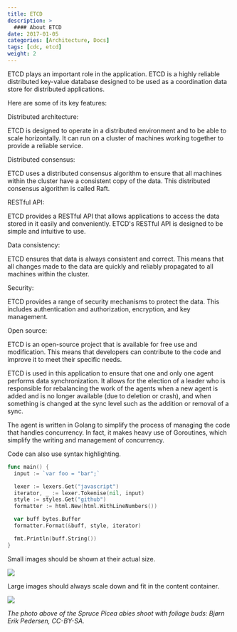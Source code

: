 ```yaml
---
title: ETCD
description: >
  #### About ETCD
date: 2017-01-05
categories: [Architecture, Docs]
tags: [cdc, etcd]
weight: 2
---
```


ETCD plays an important role in the application. ETCD is a highly reliable distributed key-value database designed to be used as a coordination data store for distributed applications. 

Here are some of its key features:

Distributed architecture: 

ETCD is designed to operate in a distributed environment and to be able to scale horizontally. It can run on a cluster of machines working together to provide a reliable service.

Distributed consensus:

ETCD uses a distributed consensus algorithm to ensure that all machines within the cluster have a consistent copy of the data. This distributed consensus algorithm is called Raft.

RESTful API: 

ETCD provides a RESTful API that allows applications to access the data stored in it easily and conveniently. ETCD's RESTful API is designed to be simple and intuitive to use.

Data consistency: 

ETCD ensures that data is always consistent and correct. This means that all changes made to the data are quickly and reliably propagated to all machines within the cluster.

Security: 

ETCD provides a range of security mechanisms to protect the data. This includes authentication and authorization, encryption, and key management.

Open source: 

ETCD is an open-source project that is available for free use and modification. This means that developers can contribute to the code and improve it to meet their specific needs.

ETCD is used in this application to ensure that one and only one agent performs data synchronization. It allows for the election of a leader who is responsible for rebalancing the work of the agents when a new agent is added and is no longer available (due to deletion or crash), and when something is changed at the sync level such as the addition or removal of a sync.

The agent is written in Golang to simplify the process of managing the code that handles concurrency. In fact, it makes heavy use of Goroutines, which simplify the writing and management of concurrency.

Code can also use syntax highlighting.

```go
func main() {
  input := `var foo = "bar";`

  lexer := lexers.Get("javascript")
  iterator, _ := lexer.Tokenise(nil, input)
  style := styles.Get("github")
  formatter := html.New(html.WithLineNumbers())

  var buff bytes.Buffer
  formatter.Format(&buff, style, iterator)

  fmt.Println(buff.String())
}
```

Small images should be shown at their actual size.

![](https://upload.wikimedia.org/wikipedia/commons/thumb/9/9e/Picea_abies_shoot_with_buds%2C_Sogndal%2C_Norway.jpg/240px-Picea_abies_shoot_with_buds%2C_Sogndal%2C_Norway.jpg)

Large images should always scale down and fit in the content container.

![](https://upload.wikimedia.org/wikipedia/commons/thumb/9/9e/Picea_abies_shoot_with_buds%2C_Sogndal%2C_Norway.jpg/1024px-Picea_abies_shoot_with_buds%2C_Sogndal%2C_Norway.jpg)

_The photo above of the Spruce Picea abies shoot with foliage buds: Bjørn Erik Pedersen, CC-BY-SA._

